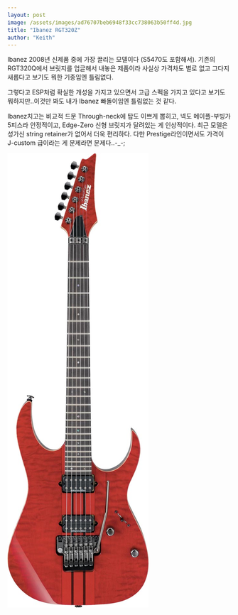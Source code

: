 ```yaml
---
layout: post
image: /assets/images/ad76707beb6948f33cc738063b50ff4d.jpg
title: "Ibanez RGT320Z"
author: "Keith"
---
```


Ibanez 2008년 신제품 중에 가장 끌리는 모델이다 (S5470도 포함해서). 기존의 RGT320Q에서 브릿지를 업글해서 내놓은 제품이라 사실상 가격차도 별로 없고 그다지 새롭다고 보기도 뭐한 기종임엔 틀림없다. 

그렇다고 ESP처럼 확실한 개성을 가지고 있으면서 고급 스펙을 가지고 있다고 보기도 뭐하지만..이것만 봐도 내가 Ibanez 빠돌이임엔 틀림없는 것 같다.

Ibanez치고는 비교적 드문 Through-neck에 탑도 이쁘게 뽑히고, 넥도 메이플-부빙가 5피스라 안정적이고, Edge-Zero 신형 브릿지가 달려있는 게 인상적이다. 최근 모델은 성가신 string retainer가 없어서 더욱 편리하다. 다만 Prestige라인이면서도 가격이 J-custom 급이라는 게 문제라면 문제다..-_-;

![image](/assets/images/ad76707beb6948f33cc738063b50ff4d.jpg)

